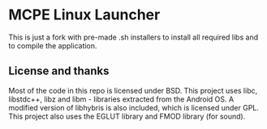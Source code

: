 MCPE Linux Launcher
===================

This is just a fork with pre-made .sh installers to install all required libs and to compile the application.

## License and thanks
Most of the code in this repo is licensed under BSD. This project uses libc, libstdc++, libz and libm - libraries
extracted from the Android OS. A modified version of libhybris is also included, which is licensed under GPL. This project
also uses the EGLUT library and FMOD library (for sound).
